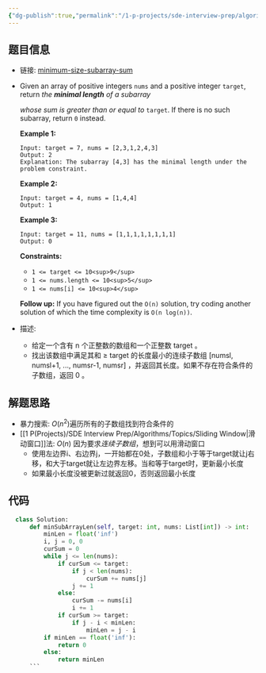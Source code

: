 ```yaml
---
{"dg-publish":true,"permalink":"/1-p-projects/sde-interview-prep/algorithms/leetcode/209-minimum-size-subarray-sum/","tags":["Leetcode/Medium","Leetcode/代码随想录"],"noteIcon":"1"}
---
```



## 题目信息

- 链接: [minimum-size-subarray-sum](https://leetcode.cn/problems/minimum-size-subarray-sum/)
- Given an array of positive integers `nums` and a positive integer `target`, return _the **minimal length** of a subarray_
  
  _whose sum is greater than or equal to_ `target`. If there is no such subarray, return `0` instead.
  
  **Example 1:**
  
  ```
  Input: target = 7, nums = [2,3,1,2,4,3]
  Output: 2
  Explanation: The subarray [4,3] has the minimal length under the problem constraint.
  
  ```
  
  **Example 2:**
  
  ```
  Input: target = 4, nums = [1,4,4]
  Output: 1
  
  ```
  
  **Example 3:**
  
  ```
  Input: target = 11, nums = [1,1,1,1,1,1,1,1]
  Output: 0
  
  ```
  
  **Constraints:**
	- `1 <= target <= 10<sup>9</sup>`
	- `1 <= nums.length <= 10<sup>5</sup>`
	- `1 <= nums[i] <= 10<sup>4</sup>`
  
  **Follow up:** If you have figured out the `O(n)` solution, try coding another solution of which the time complexity is `O(n log(n))`.

- 描述:
	- 给定一个含有 n 个正整数的数组和一个正整数 target 。
	- 找出该数组中满足其和 ≥ target 的长度最小的连续子数组 [numsl, numsl+1, ..., numsr-1, numsr] ，并返回其长度。如果不存在符合条件的子数组，返回 0 。

## 解题思路

- 暴力搜索: $O(n^2)$遍历所有的子数组找到符合条件的
- [[1 P(Projects)/SDE Interview Prep/Algorithms/Topics/Sliding Window\|滑动窗口]]法: $O(n)$ 因为要求*连续子数组*，想到可以用滑动窗口
	- 使用左边界i、右边界j，一开始都在0处，子数组和小于等于target就让j右移，和大于target就让左边界左移。当和等于target时，更新最小长度
	- 如果最小长度没被更新过就返回0，否则返回最小长度

## 代码

```python
  class Solution:
	  def minSubArrayLen(self, target: int, nums: List[int]) -> int:
		  minLen = float('inf')
		  i, j = 0, 0
		  curSum = 0
		  while j <= len(nums):
			  if curSum <= target:
				  if j < len(nums):
					  curSum += nums[j]
				  j += 1
			  else:
				  curSum -= nums[i]
				  i += 1
			  if curSum >= target:
				  if j - i < minLen:
					  minLen = j - i
		  if minLen == float('inf'):
			  return 0
		  else:
			  return minLen
	  ```